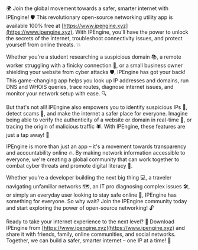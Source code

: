 🌍 Join the global movement towards a safer, smarter internet with IPEngine! 🛡️ This revolutionary open-source networking utility app is available 100% free at [https://www.ipengine.xyz](https://www.ipengine.xyz). With IPEngine, you'll have the power to unlock the secrets of the internet, troubleshoot connectivity issues, and protect yourself from online threats. 💥

Whether you're a student researching a suspicious domain 📚, a remote worker struggling with a finicky connection 🏢, or a small business owner shielding your website from cyber attacks 🛡️, IPEngine has got your back! This game-changing app helps you look up IP addresses and domains, run DNS and WHOIS queries, trace routes, diagnose internet issues, and monitor your network setup with ease. 🔍

But that's not all! IPEngine also empowers you to identify suspicious IPs 👀, detect scams 🚨, and make the internet a safer place for everyone. Imagine being able to verify the authenticity of a website or domain in real-time 💯, or tracing the origin of malicious traffic 🕷️. With IPEngine, these features are just a tap away! 📱

IPEngine is more than just an app – it's a movement towards transparency and accountability online 🔥. By making network information accessible to everyone, we're creating a global community that can work together to combat cyber threats and promote digital literacy 🤝.

Whether you're a developer building the next big thing 💻, a traveler navigating unfamiliar networks 🗺️, an IT pro diagnosing complex issues 🛠️, or simply an everyday user looking to stay safe online 👥, IPEngine has something for everyone. So why wait? Join the IPEngine community today and start exploring the power of open-source networking! 🔓

Ready to take your internet experience to the next level? 🚀 Download IPEngine from [https://www.ipengine.xyz](https://www.ipengine.xyz) and share it with friends, family, online communities, and social networks. Together, we can build a safer, smarter internet – one IP at a time! 💪